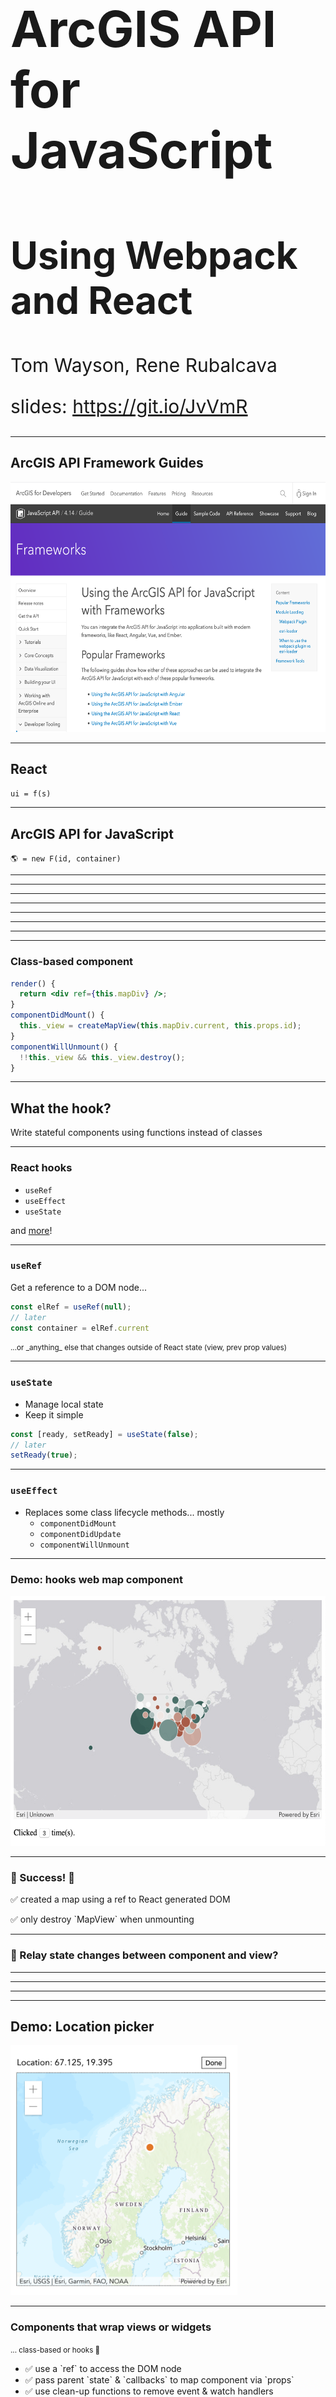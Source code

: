 <!-- .slide: data-background="../common/slides/intro.jpg" -->
<!-- .slide: class="title" -->

<h1 style="text-align: left; font-size: 80px;">ArcGIS API for JavaScript</h1>
<h2 style="text-align: left; font-size: 60px;">Using Webpack and React</h2>
<p style="text-align: left; font-size: 30px;">Tom Wayson, Rene Rubalcava</p>
    <p style="text-align: left; font-size: 30px;">slides: <a href="https://git.io/JvVmR" target="_blank">https://git.io/JvVmR</a></p>

<!--
Learn to build powerful applications that integrate the ArcGIS API for JavaScript via the ArcGIS webpack plugin or esri-loader. In this session, we’ll use React to build a fast and responsive application that uses modern tooling and techniques.
-->

----

## ArcGIS API Framework Guides

<a href="https://developers.arcgis.com/javascript/latest/guide/using-frameworks/"><img src="img/wayson/jsapi-frameworks-screenshot.png" class="transparent" height="400" /></a>


----
<!-- .slide: data-background="./../common/slides/section.jpg" -->

## React

<p><code>ui = f(s)</code></p>

----
<!-- .slide: data-background="./../common/slides/background.jpg" -->

## ArcGIS API for JavaScript

`🌎 = new F(id, container)`

----

<!-- .slide: data-background="../common/images/ReactArcGISVennDiagram.svg" -->


----

<!-- .slide: data-background="../common/images/ReactArcGISVennDiagram2.svg" -->

----

<!-- .slide: data-background="../common/images/ReactArcGISVennDiagram3.svg" -->

----

<!-- .slide: data-background="../common/images/ReactMapAppLight.svg" -->

----

<!-- .slide: data-background="../common/images/ReactMapAppDark.svg" -->

----

<!-- .slide: data-background="../common/images/ReactMapAppDarkComponents.svg" -->

----

<!-- .slide: data-background="../common/images/ReactMapAppDarkArcGISCode.svg" -->

----

<!-- .slide: data-background="../common/slides/background.jpg" class="code-md" data-transition="fade" -->
### Class-based component

```jsx
render() {
  return <div ref={this.mapDiv} />;
}
componentDidMount() {
  this._view = createMapView(this.mapDiv.current, this.props.id);
}
componentWillUnmount() {
  !!this._view && this._view.destroy();
}
```

----

## What the hook?

Write stateful components using functions instead of classes

----

### React hooks

* `useRef`
* `useEffect`
* `useState`

and [more](https://reactjs.org/docs/hooks-intro.html)!

----

<!-- .slide: data-background="../common/slides/background.jpg" class="code-md" data-transition="fade"-->

### `useRef`

Get a reference to a DOM node...

```ts
const elRef = useRef(null);
// later
const container = elRef.current
```

<small class="fragment">
  ...or _anything_ else that changes outside of React state (view, prev prop values)
</small>

----

<!-- .slide: data-background="../common/slides/background.jpg" class="code-md" data-transition="fade"-->

### `useState`

* Manage local state
* Keep it simple

```ts
const [ready, setReady] = useState(false);
// later
setReady(true);
```

----

### `useEffect`

* Replaces some class lifecycle methods... mostly
  * `componentDidMount`
  * `componentDidUpdate`
  * `componentWillUnmount`

----

### Demo: hooks web map component

<a href="https://developers.arcgis.com/javascript/latest/guide/react/"><img height="400" src="img/wayson/web-map-demo-screenshot.png"></a>

----

<!-- .slide: data-background="../common/slides/background.jpg" class="code-md" data-transition="fade"-->

### 🎉 Success! 🎉

<p class="fragment">✅ created a map using a ref to React generated DOM</p>
<p class="fragment">✅ only destroy `MapView` when unmounting</p>

----

<!-- .slide: data-background="../common/slides/section.jpg" class="code-md" data-transition="fade"-->
### 🤔 Relay state changes between component and view?

----

<!-- .slide: data-background="img/wayson/React Component and ArcGIS Widget lifecycle-3.png" -->

----

<!-- .slide: data-background="img/wayson/React Component and ArcGIS Widget lifecycle-4.png" -->

----

<!-- .slide: data-background="img/wayson/React Component and ArcGIS Widget lifecycle-5.png" -->

----

<!-- .slide: data-background="../common/slides/section.jpg"-->

## Demo: Location picker

<img class="transparent" height="400" src="img/wayson/location-picker-screenshot.png">

----

<!-- .slide: data-background="../common/slides/background.jpg" -->

### Components that wrap views or widgets

<small class="fragment">... class-based or hooks 🙂</small>

<ul>
  <li class="fragment">✅ use a `ref` to access the DOM node</li>
  <li class="fragment">✅ pass parent `state` & `callbacks` to map component via `props`</li>
  <li class="fragment">✅ use clean-up functions to remove event & watch handlers</li>
  <li class="fragment">✅ be careful not to destroy the view until unmounting</li>
</li>

----

<!-- .slide: data-background="../common/slides/section.jpg" -->
## Modern React and the ArcGIS API

----

### Manage global state in React

* You may not need Redux/MobX
* Context is powerful, and injectable

----

<!-- .slide: data-background="../common/slides/section.jpg" -->

### `useContext` hook

```jsx
import ThemeContext from '.ThemeContext';

const ThemedMap = () => {
  const theme = useContext(ThemeContext);
  const basemap = theme === 'dark'
    ? 'dark-gray'
    : 'gray';
  return (
    <Map basemap={basemap} />
  );
};
```

----

<!-- .slide: data-background="../common/slides/section.jpg" -->

## Modularize API usage

----

* Do all the API work separate from your UI
* _Separate content from navigation_ - pattern in PWAs
* Mock/stub API in tests

```ts
// src/data/map.ts
export function initialize(element: Element) {
  view.container = element;
  view.when(() => {
    // magic
  });
}
```

----

* Use in your context or component

```ts
const elRef = useRef(null);
useEffect(
  () => {
    const loadMap = async (container) => {
      const map = await import("../data/map");
      map.initialize(elRef.current);
    };
    loadMap();
  },
  []
);
```

----

<!-- .slide: data-background="../common/slides/section.jpg" -->

## Why lazy load the API?

* So webpack can create async bundles
* `bundle1.js` -> `bundle2.js` -> `bundle3.js`
* Only load the resources you need when you need them
* Leads to faster initial loads

----

<!-- .slide: data-background="../common/slides/background.jpg" -->

## Suspense

----

## Hold your Suspense

* Lazy-load entire React components
* useful in modular apps

```tsx
import React, { lazy, Suspense } from "react";
// lazy load the components that use Maps
const WebMapView = lazy(() => import("../components/WebMapView"));
// later on
<Suspense  fallback={<div>Loading...</div>}>
  <WebMapView />
</Suspense>
```

----

<!-- .slide: data-background="../common/slides/demo.jpg" -->

##  Example: [Nearby JavaScript](https://developers.arcgis.com/example-apps/nearby-javascript/)

<img class="transparent" src="img/wayson/nearby-featured-image.png">

----

<!-- .slide: data-background="../common/slides/section.jpg" data-transition="fade" -->

## 😎 [@arcgis/webpack-plugin](https://github.com/Esri/arcgis-webpack-plugin) 👍
<p>... but</p>
<p class="fragment">Must be using webpack 🙄</p>
<p class="fragment">ArcGIS API 4.7+ only</p>
<p class="fragment">Must be able to configure webpack</p>

----

<!-- .slide: data-background="../common/slides/demo.jpg" data-transition="fade" -->

## Popular React Tools & Frameworks

<table class="clis">
  <tbody>
    <tr>
      <td>
        <a href="https://github.com/facebook/create-react-app">
          <img src="../common/images/react-js-img.png" width="240" class="transparent" />
          <p>create-react-app</p>
        </a>
      </td>
      <td>
        <a href="https://nextjs.org/">
          <img style="margin: 80px 0" src="../common/images/nextjs-white-logo.svg" width="240" class="transparent" />
          <p>Next.js</p>
        </a>
      </td>
      <td>
        <a href="https://www.gatsbyjs.org/">
          <img src="../common/images/gatsby-logo.png" width="240" class="transparent" />
          <p>Gatsby</p>
        </a>
      </td>
    </tr>
  </tbody>
</table>
<p class="fragment">All insulate you from 😱 of webpack config</p>

----

<!-- .slide: data-transition="fade" -->
<p>👵 ArcGIS API 3.x? 👴</p>
<p>🚀 CLI blocks access to webpack config? 🔒</p>
<p>🙈 Don't _want_ to config webpack? 😱</p>
<div class="fragment">
  <p>No problem. Try [esri-loader](https://github.com/Esri/esri-loader)</p>
  <img src="img/wayson/esri-loader-band-aid-center-text.png" class="transparent" height="120" />
</div>

----

<!-- .slide: data-transition="fade" -->
### Works with ArcGIS API [3.x](https://developers.arcgis.com/javascript/3/) <span class="fragment" data-fragment-index="1">_and_ 4.x</span>

<div>
  <img src="../common/images/esri.png" class="transparent" height="120" />
  <img src="../common/images/esri.png" class="transparent" height="120" />
  <img src="../common/images/esri.png" class="transparent" height="120" />
  <img src="../common/images/esri.png" class="transparent fragment"  data-fragment-index="1" height="120" />
</div>

----

<!-- .slide: data-background="../common/slides/background.jpg" class="code-md" data-transition="fade" -->
### Works with _any_ React tool / library / framework

<div>
  <img src="img/wayson/esri.png" class="transparent" height="120" />
  <img src="img/wayson/Heart_corazon.svg" class="transparent" height="120" />
  <img src="img/wayson/react-js-img.png" class="transparent" height="120" />
  <img src="img/wayson/redux-logo.svg" class="transparent" height="120" />
  <img src="img/wayson/nextjs-white-logo.svg" class="transparent" height="100" />
  <img src="img/wayson/gatsby-logo.png" class="transparent" height="120" />
</div>

----

<!-- .slide: data-background="../common/slides/background.jpg" class="code-md" data-transition="fade" -->
### BTW... <span class="fragment" data-fragment-index="1">Not _just_ for Webpack & React</span>

<div class="fragment" data-fragment-index="1">
  <img src="img/wayson/webpack-icon-square-big.png" class="transparent" height="120" />
  <img src="img/wayson/react-js-img.png" class="transparent" height="120" />
</div>

----

<!-- .slide: data-background="../common/slides/background.jpg" class="code-md" data-transition="fade" -->
### Works with _any_ module loader

<div>
  <img src="img/wayson/esri.png" class="transparent" height="120" />
  <img src="img/wayson/Heart_corazon.svg" class="transparent" height="120" />
  <img src="img/wayson/webpack-icon-square-big.png" class="transparent" height="120" />
  <img src="img/wayson/rollup1.png" class="transparent" height="100" />
  <img src="img/wayson/parcel-og.png" class="transparent" height="140" />
</div>

----

<!-- .slide: data-background="../common/slides/background.jpg" class="code-md" data-transition="fade" -->
### Works with _any_ framework

<div>
  <img src="img/wayson/esri.png" class="transparent" height="120" />
  <img src="img/wayson/Heart_corazon.svg" class="transparent" height="120" />
  <img src="img/wayson/tomster-sm.png" class="transparent" height="120" />
  <img src="img/wayson/angular.png" class="transparent" height="120" />
  <img src="img/wayson/vue-logo.png" class="transparent" height="120" />
  <img src="img/wayson/react-js-img.png" class="transparent" height="120" />
  <img src="img/wayson/Dojo-New.png" class="transparent" height="120" />
</div>

----

<!-- .slide: data-background="../common/slides/background.jpg" class="code-md" data-transition="fade" -->
### Installing [esri-loader](https://github.com/Esri/esri-loader#install)

<img class="transparent" src="../common/images/800px-Npm-logo.svg.png" style="width: 300px; margin: 110px 0;">
<h3><code>npm install --save esri-loader</code></h3>

----

<!-- .slide: data-background="../common/slides/background.jpg" class="code-md" data-transition="fade" -->
### Installing [esri-loader](https://github.com/Esri/esri-loader#install)

<img class="transparent" src="../common/images/yarn-cat-eating-bower-bird.png">
<h3><code>yarn add esri-loader</code></h3>

----

<!-- .slide: data-background="../common/slides/background.jpg" class="code-md" data-transition="fade" -->
### Using [`loadModules()`](https://github.com/Esri/esri-loader#usage)

```js
import { loadModules } from 'esri-loader';

loadModules([
  "esri/Map",
  "esri/views/MapView"
]).then(([Map, MapView]) => {
  // Code to create the map and view will go here
});
```

----

<!-- .slide: data-background="../common/slides/background.jpg" class="code-md" data-transition="fade" -->
### Look [familiar](https://developers.arcgis.com/javascript/latest/sample-code/intro-mapview/index.html)?

```js
// this is what loadModules() does under the hood

require([
  "esri/Map",
  "esri/views/MapView"
], function(Map, MapView) {
  // Code to create the map and view will go here
});
```

----

<!-- .slide: data-background="../common/slides/background.jpg" class="code-md" data-transition="fade" -->
### [Lazy loads the ArcGIS API](https://github.com/Esri/esri-loader#lazy-loading-the-arcgis-api-for-javascript) by default

```js
 // loads API 1st time
const esriConfig = await loadModules(["esri/config"])
esriConfig.useIdentity = false;
// don't worry, this won't load the API again!
const [Map, MapView] = await loadModules(
  ["esri/Map", "esri/views/MapView"]
);
```

----

<!-- .slide: data-background="../common/slides/background.jpg" class="code-md" data-transition="fade" -->
### Additional options & patterns

See the esri-loader docs for examples of:
- [Using a specific version of the ArcGIS API](https://github.com/Esri/esri-loader#from-a-specific-version)
- [configuring Dojo](https://github.com/Esri/esri-loader#configuring-dojo)
- [using ArcGIS types in TS](https://github.com/Esri/esri-loader#arcgis-types)
- and [more](https://github.com/Esri/esri-loader#advanced-usage)

----

<!-- .slide: data-background="../common/slides/demo.jpg" data-transition="fade" -->

### [esri-loader-hooks](https://github.com/tomwayson/esri-loader-hooks#usewebmap)

```jsx
import React from 'react';
import { useWebMap } from 'esri-loader-hooks';

function WebMap() {
  const [ref] = useWebMap('e691172598f04ea8881cd2a4adaa45ba');
  return <div style={{ height: 400 }} ref={ref} />;
}
```

----

### Example: [esri-loader-hooks](https://esri-loader-hooks.netlify.com/)

<a href="https://esri-loader-hooks.netlify.com/"><img src="img/wayson/esri-loader-hooks-screenshot.png" height="400"></a>

----

<!-- .slide: data-background="../common/slides/demo.jpg" data-transition="fade" -->

## Example: Create ArcGIS App

<a href="https://create-arcgis-app.surge.sh/"><img width="852" src="../common/images/create-arcgis-app-screenshot.png" /></a>

[create-arcgis-app](https://github.com/tomwayson/create-arcgis-app)

----

<!-- .slide: data-background="../common/slides/demo.jpg" data-transition="fade" -->

## Example: Next ArcGIS App

<a href="https://next-arcgis-app.now.sh/"><img width="680" src="../common/images/next-arcgis-app-screenshot.png" /></a>

[next-arcgis-app](https://github.com/tomwayson/next-arcgis-app)

----

<!-- .slide: data-background="../common/slides/demo.jpg" data-transition="fade" -->

## Conclusion

<div>
  <img src="../common/images/esri.png" class="transparent" height="120" />
  <img src="../common/images/Heart_corazon.svg" class="transparent" height="120" />
  <img src="../common/images/webpack-icon-square-big.png" class="transparent" height="120" />
  <img src="../common/images/react-js-img.png" class="transparent" height="120" />
</div>

Note:
It's never been a better time to be a React dev
It's never been a better time to be a ArcGIS dev
Go forth and prosper

----

<img src="../common/images/esri-science-logo-white.png" style="border: 0px; background:none; box-shadow: none;">
